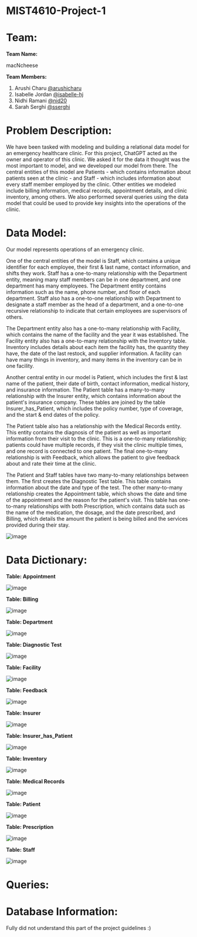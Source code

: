# MIST4610-Project-1
# Team: 
**Team Name:**

macNcheese

**Team Members:**

1. Arushi Charu [@arushicharu](https://github.com/arushicharu)
2. Isabelle Jordan [@isabelle-hj](https://github.com/isabelle-hj)
3. Nidhi Ramani [@nid20](https://github.com/nid20)
4. Sarah Serghi [@sserghi](https://github.com/sserghi) 

# Problem Description:

We have been tasked with modeling and building a relational data model for an emergency healthcare clinic. For this project, ChatGPT acted as the owner and operator of this clinic. We asked it for the data it thought was the most important to model, and we developed our model from there. The central entities of this model are Patients - which contains information about patients seen at the clinic - and Staff - which includes information about every staff member employed by the clinic. Other entities we modeled include billing information, medical records, appointment details, and clinic inventory, among others. We also performed several queries using the data model that could be used to provide key insights into the operations of the clinic.

# Data Model:

Our model represents operations of an emergency clinic. 

One of the central entities of the model is Staff, which contains a unique identifier for each employee, their first & last name, contact information, and shifts they work. Staff has a one-to-many relationship with the Department entity, meaning many staff members can be in one department, and one department has many employees. The Department entity contains information such as the name, phone number, and floor of each department. Staff also has a one-to-one relationship with Department to designate a staff member as the head of a department, and a one-to-one recursive relationship to indicate that certain employees are supervisors of others.

The Department entity also has a one-to-many relationship with Facility, which contains the name of the facility and the year it was established. The Facility entity also has a one-to-many relationship with the Inventory table. Inventory includes details about each item the facility has, the quantity they have, the date of the last restock, and supplier information. A facility can have many things in inventory, and many items in the inventory can be in one facility.

Another central entity in our model is Patient, which includes the first & last name of the patient, their date of birth, contact information, medical history, and insurance information. The Patient table has a many-to-many relationship with the Insurer entity, which contains information about the patient's insurance company. These tables are joined by the table Insurer_has_Patient, which includes the policy number, type of coverage, and the start & end dates of the policy.

The Patient table also has a relationship with the Medical Records entity. This entity contains the diagnosis of the patient as well as important information from their visit to the clinic. This is a one-to-many relationship; patients could have multiple records, if they visit the clinic multiple times, and one record is connected to one patient. The final one-to-many relationship is with Feedback, which allows the patient to give feedback about and rate their time at the clinic.

The Patient and Staff tables have two many-to-many relationships between them. The first creates the Diagnostic Test table. This table contains information about the date and type of the test. The other many-to-many relationship creates the Appointment table, which shows the date and time of the appointment and the reason for the patient's visit. This table has one-to-many relationships with both Prescription, which contains data such as the name of the medication, the dosage, and the date prescribed, and Billing, which details the amount the patient is being billed and the services provided during their stay.

![image](https://github.com/isabelle-hj/MIST4610-Project-1/assets/148258434/ef1d7571-72d8-45b7-959f-c0d050c96d54)

# Data Dictionary: 

**Table: Appointment**

![image](https://github.com/isabelle-hj/MIST4610-Project-1/assets/148258434/0fde35cd-8b8f-4a14-bd8d-1d26c76ab392)

**Table: Billing**

![image](https://github.com/isabelle-hj/MIST4610-Project-1/assets/148258434/321d93fa-82c5-4fa9-9237-4792d8d2a3a8)

**Table: Department**

![image](https://github.com/isabelle-hj/MIST4610-Project-1/assets/148258434/7a5478e8-6b13-4020-aec7-5deb4314ff46)

**Table: Diagnostic Test**

![image](https://github.com/isabelle-hj/MIST4610-Project-1/assets/148258434/9a774f7d-83fd-48e1-a950-b43bc4d4ba86)

**Table: Facility**

![image](https://github.com/isabelle-hj/MIST4610-Project-1/assets/148258434/763d1e91-2f4d-4949-b70e-cb7091a346c6)

**Table: Feedback**

![image](https://github.com/isabelle-hj/MIST4610-Project-1/assets/148258434/16ae38b9-1365-4992-bbf8-ffbef75740de)

**Table: Insurer**

![image](https://github.com/isabelle-hj/MIST4610-Project-1/assets/148258434/dd042b54-677e-426a-88ba-36aabbc4b562)

**Table: Insurer_has_Patient**

![image](https://github.com/isabelle-hj/MIST4610-Project-1/assets/148258434/09f590de-c99e-4766-aea4-08fdfadcc9cc)

**Table: Inventory**

![image](https://github.com/isabelle-hj/MIST4610-Project-1/assets/148258434/e167a5ea-0683-4863-a7bd-51a44ddbd86c)

**Table: Medical Records**

![image](https://github.com/isabelle-hj/MIST4610-Project-1/assets/148258434/327a3bb1-22fb-4179-b27c-26885403f806)

**Table: Patient**

![image](https://github.com/isabelle-hj/MIST4610-Project-1/assets/148258434/a29550f2-e8d7-44cf-a49e-403137c1d827)

**Table: Prescription**

![image](https://github.com/isabelle-hj/MIST4610-Project-1/assets/148258434/041cf449-258a-46c1-ade1-17923ea09012)

**Table: Staff**

![image](https://github.com/isabelle-hj/MIST4610-Project-1/assets/148258434/edaeb1d5-dc56-45a4-972b-0386070eefb8)

# Queries:

# Database Information:

Fully did not understand this part of the project guidelines :) 
